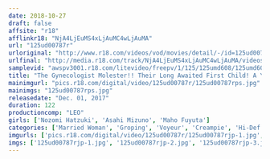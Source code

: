 ```yaml
---
date: 2018-10-27
draft: false
affsite: "r18"
afflinkr18: "NjA4LjEuMS4xLjAuMC4wLjAuMA"
url: "125ud00787r"
urloriginal: "http://www.r18.com/videos/vod/movies/detail/-/id=125ud00787r"
urlfinal: "http://media.r18.com/track/NjA4LjEuMS4xLjAuMC4wLjAuMA/videos/vod/movies/detail/-/id=125ud00787r"
samplevid: "awspv3001.r18.com/litevideo/freepv/1/125/125umd608/125umd608_dmb_w.mp4"
title: "The Gynecologist Molester!! Their Long Awaited First Child! A Young Wife Having Her First Child Falls Prey To A Horny Gynecologist Who Takes Advantage Of Her Inexperience And Stupidity To Hide Behind The Curtain And Molest Her Sensuous Pussy, Telling Her It's All In The Name Of Her Treatment, And Unbeknownst To The Nurses, He's Giving Her Creampie Sex Too!! 5"
mainimgurl: "pics.r18.com/digital/video/125ud00787r/125ud00787rps.jpg"
mainimgs: "125ud00787rps.jpg"
releasedate: "Dec. 01, 2017"
duration: 122
productioncomp: "LEO"
girls: ['Nozomi Hatzuki', 'Asahi Mizuno', 'Maho Fuyuta']
categories: ['Married Woman', 'Groping', 'Voyeur', 'Creampie', 'Hi-Def']
imgurls: ['pics.r18.com/digital/video/125ud00787r/125ud00787rjp-1.jpg', 'pics.r18.com/digital/video/125ud00787r/125ud00787rjp-2.jpg', 'pics.r18.com/digital/video/125ud00787r/125ud00787rjp-3.jpg', 'pics.r18.com/digital/video/125ud00787r/125ud00787rjp-4.jpg', 'pics.r18.com/digital/video/125ud00787r/125ud00787rjp-5.jpg', 'pics.r18.com/digital/video/125ud00787r/125ud00787rjp-6.jpg', 'pics.r18.com/digital/video/125ud00787r/125ud00787rjp-7.jpg', 'pics.r18.com/digital/video/125ud00787r/125ud00787rjp-8.jpg', 'pics.r18.com/digital/video/125ud00787r/125ud00787rjp-9.jpg', 'pics.r18.com/digital/video/125ud00787r/125ud00787rjp-10.jpg', 'pics.r18.com/digital/video/125ud00787r/125ud00787rjp-11.jpg', 'pics.r18.com/digital/video/125ud00787r/125ud00787rjp-12.jpg', 'pics.r18.com/digital/video/125ud00787r/125ud00787rjp-13.jpg', 'pics.r18.com/digital/video/125ud00787r/125ud00787rjp-14.jpg', 'pics.r18.com/digital/video/125ud00787r/125ud00787rjp-15.jpg', 'pics.r18.com/digital/video/125ud00787r/125ud00787rjp-16.jpg', 'pics.r18.com/digital/video/125ud00787r/125ud00787rjp-17.jpg', 'pics.r18.com/digital/video/125ud00787r/125ud00787rjp-18.jpg', 'pics.r18.com/digital/video/125ud00787r/125ud00787rjp-19.jpg', 'pics.r18.com/digital/video/125ud00787r/125ud00787rjp-20.jpg']
imgs: ['125ud00787rjp-1.jpg', '125ud00787rjp-2.jpg', '125ud00787rjp-3.jpg', '125ud00787rjp-4.jpg', '125ud00787rjp-5.jpg', '125ud00787rjp-6.jpg', '125ud00787rjp-7.jpg', '125ud00787rjp-8.jpg', '125ud00787rjp-9.jpg', '125ud00787rjp-10.jpg', '125ud00787rjp-11.jpg', '125ud00787rjp-12.jpg', '125ud00787rjp-13.jpg', '125ud00787rjp-14.jpg', '125ud00787rjp-15.jpg', '125ud00787rjp-16.jpg', '125ud00787rjp-17.jpg', '125ud00787rjp-18.jpg', '125ud00787rjp-19.jpg', '125ud00787rjp-20.jpg']
---
```


